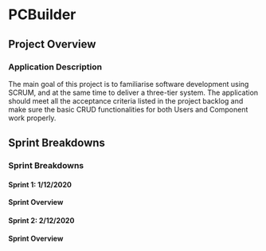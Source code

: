 # PCBuilder

## Project Overview

### Application Description
The main goal of this project is to familiarise software development using SCRUM, and at the same time to deliver  a three-tier system.
The application should meet all the acceptance criteria listed in the project backlog and make sure the basic CRUD functionalities for both Users and Component work properly.

## Sprint Breakdowns
### Sprint Breakdowns
#### Sprint 1: 1/12/2020

**Sprint Overview**

#### Sprint 2: 2/12/2020

**Sprint Overview**
